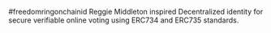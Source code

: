 #freedomringonchainid
Reggie Middleton inspired Decentralized identity for secure verifiable online voting using ERC734 and ERC735 standards.
